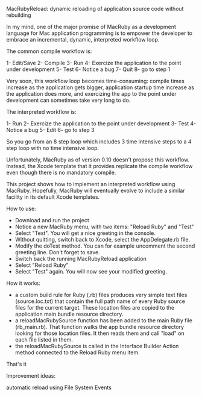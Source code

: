 MacRubyReload: dynamic reloading of application source code without rebuilding

In my mind, one of the major promise of MacRuby as a development language for Mac application programming is to empower the developer to embrace an incremental, dynamic, interpreted workflow loop.

The common compile workflow is:

1- Edit/Save
2- Compile
3- Run
4- Exercize the application to the point under development
5- Test
6- Notice a bug
7- Quit
8- go to step 1

Very soon, this workflow loop becomes time-consuming: compile times increase as the application gets bigger, application startup time increase as the application does more, and exercizing the app to the point under development can sometimes take very long to do.

The interpreted workflow is:

1- Run
2- Exercize the application to the point under development
3- Test
4- Notice a bug
5- Edit
6- go to step 3

So you go from an  8 step loop which includes 3 time intensive steps to a 4 step loop with no time intensive loop.

Unfortunately, MacRuby as of version 0.10 doesn't propose this workflow. Instead, the Xcode template that it provides replicate the compile workflow even though there is no mandatory compile.

This project shows how to implement an interpreted workflow using MacRuby. Hopefully, MacRuby will eventually evolve to include a similar facility in its default Xcode templates.

How to use:

- Download and run the project
- Notice a new MacRuby menu, with two items: "Reload Ruby" and "Test"
- Select "Test". You will get a nice greeting in the console.
- Without quitting, switch back to Xcode, select the AppDelegate.rb file.
- Modify the doTest method. You can for example uncomment the second greeting line. Don't forget to save.
- Switch back the running MacRubyReload application
- Select "Reload Ruby"
- Select "Test" again. You will now see your modified greeting.

How it works:
- a custom build rule for Ruby (.rb) files produces very simple text files (source.loc.txt) that contain the full path name of every Ruby source files for the current target. These location files are copied to the application main bundle resource directory.
- a reloadMacRubySource function has been added to the main Ruby file (rb_main.rb). That function walks the app bundle resource directory looking for those location files. It then reads them and call "load" on each file listed in them.
- the reloadMacRubySource is called in the Interface Builder Action method connected to the Reload Ruby menu item.

That's it


Improvement ideas:

automatic reload using File System Events

